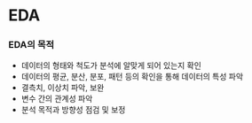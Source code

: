 # EDA
### EDA의 목적
- 데이터의 형태와 척도가 분석에 알맞게 되어 있는지 확인
- 데이터의 평균, 분산, 분포, 패턴 등의 확인을 통해 데이터의 특성 파악
- 결측치, 이상치 파악, 보완
- 변수 간의 관계성 파악
- 분석 목적과 방향성 점검 및 보정

